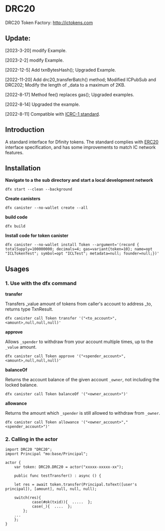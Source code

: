 # DRC20

DRC20 Token Factory: http://ictokens.com  

## Update:

[2023-3-20] modify Example.  

[2023-2-2] modify Example.  

[2022-12-5] Add txnBytesHash(); Upgraded Example.  

[2022-11-20] Add drc20_transferBatch() method; Modified ICPubSub and DRC202; Modify the length of _data to a maximum of 2KB.  

[2022-8-17] Method fee() replaces gas(); Upgraded examples.

[2022-8-14] Upgraded the example.

[2022-8-11] Compatible with [ICRC-1 standard](https://github.com/dfinity/ICRC-1).

## Introduction

A standard interface for Dfinity tokens. The standard complies with [ERC20](https://github.com/ethereum/EIPs/blob/master/EIPS/eip-20.md) interface specification, and has some improvements to match IC network features.

## Installation

**Navigate to a the sub directory and start a local development network**

````
dfx start --clean --background
````

**Create canisters**

````
dfx canister --no-wallet create --all 
````

**build code**

````
dfx build
````

**Install code for token canister**

````
dfx canister --no-wallet install Token --argument='(record { totalSupply=100000000; decimals=4; gas=variant{token=10}; name=opt "ICLTokenTest"; symbol=opt "ICLTest"; metadata=null; founder=null;})'
````

## Usages

### 1. Use with the dfx command

**transfer**

Transfers _value amount of tokens from caller's account to address _to, returns type TxnResult.

````
dfx canister call Token transfer '("<to_account>",<amount>,null,null,null)'
````

**approve**

Allows `_spender` to withdraw from your account multiple times, up to the `_value` amount.

````
dfx canister call Token approve '("<spender_account>",<amount>,null,null,null)'
````

**balanceOf**

Returns the account balance of the given account `_owner`, not including the locked balance.

````
dfx canister call Token balanceOf '("<owner_account>")'
````

**allowance**

Returns the amount which `_spender` is still allowed to withdraw from `_owner`.

````
dfx canister call Token allowance '("<owner_account>","<spender_account>")'
````



### 2. Calling in the actor

````
import DRC20 "DRC20";
import Principal "mo:base/Principal";

actor {
    var token: DRC20.DRC20 = actor("xxxxx-xxxxx-xx");

    public func testTransfer() : async () {

	let res = await token.transfer(Principal.toText([user's principal]), [amount], null, null, null);

	switch(res){
            case(#ok(txid)){  .....  };
            case(_){  ....  };
        };
	...
    };
}
````



   

